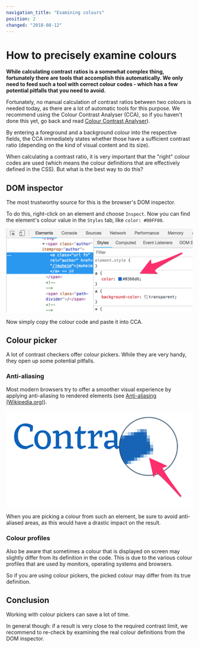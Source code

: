 ```yaml
---
navigation_title: "Examining colours"
position: 2
changed: "2018-08-12"
---
```


# How to precisely examine colours

**While calculating contrast ratios is a somewhat complex thing, fortunately there are tools that accomplish this automatically. We only need to feed such a tool with correct colour codes - which has a few potential pitfalls that you need to avoid.**

Fortunately, no manual calculation of contrast ratios between two colours is needed today, as there are a lot of automatic tools for this purpose. We recommend using the Colour Contrast Analyser (CCA), so if you haven't done this yet, go back and read [Colour Contrast Analyser](/setup/helper-tools/colour-contrast-analyser/)).

By entering a foreground and a background colour into the respective fields, the CCA immediately states whether those have a sufficient contrast ratio (depending on the kind of visual content and its size).

When calculating a contrast ratio, it is very important that the "right" colour codes are used (which means the colour definitions that are effectively defined in the CSS). But what is the best way to do this?

## DOM inspector

The most trustworthy source for this is the browser's DOM inspector.

To do this, right-click on an element and choose `Inspect`. Now you can find the element's colour value in the `Styles` tab, like `color: #00FF00`.

![Displaying an element's colour definition in the DOM inspector](_media/dom-inspector.png)

Now simply copy the colour code and paste it into CCA.

## Colour picker

A lot of contrast checkers offer colour pickers. While they are very handy, they open up some potential pitfalls.

### Anti-aliasing

Most modern browsers try to offer a smoother visual experience by applying anti-aliasing to rendered elements (see [Anti-aliasing (Wikipedia.org)](https://en.wikipedia.org/wiki/Anti-aliasing)).

![An anti-aliased text](_media/anti-alias.png)

When you are picking a colour from such an element, be sure to avoid anti-aliased areas, as this would have a drastic impact on the result.

### Colour profiles

Also be aware that sometimes a colour that is displayed on screen may slightly differ from its definition in the code. This is due to the various colour profiles that are used by monitors, operating systems and browsers.

So if you are using colour pickers, the picked colour may differ from its true definition.

## Conclusion

Working with colour pickers can save a lot of time.

In general though: if a result is very close to the required contrast limit, we recommend to re-check by examining the real colour definitions from the DOM inspector.
